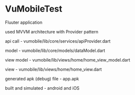 # VuMobileTest

Fluuter application

used MVVM architecture with Provider pattern


api call - vumobile/lib/core/services/apiProvider.dart

model - vumobile/lib/core/models/dataModel.dart

view model - vumobile/lib/views/home/home_view_model.dart

view - vumobile/lib/views/home/home_view.dart


generated apk (debug) file - app.apk

built and simulated - android and iOS